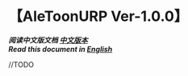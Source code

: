 # 【AleToonURP Ver-1.0.0】
***阅读中文版文档 [中文版本](README.md)*** \
***Read this document in [English](README_En.md)*** 

//TODO